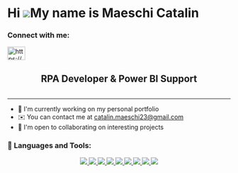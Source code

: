 <div align="right">
</div>

Hi ![](https://user-images.githubusercontent.com/18350557/176309783-0785949b-9127-417c-8b55-ab5a4333674e.gif)My name is Maeschi Catalin 
=====================================================================================================================================

<h3 align="left">Connect with me:</h3>
<p align="left">
<a href="https://www.linkedin.com/in/catalin-maeschi-2307b2212/" target="blank"><img align="center" src="https://raw.githubusercontent.com/rahuldkjain/github-profile-readme-generator/master/src/images/icons/Social/linked-in-alt.svg" alt="https://www.linkedin.com/in/catalin-maeschi-2307b2212/" height="30" width="40" /></a>
</p>

<h2 align="center">RPA Developer & Power BI Support</h2>
<h6 align="center"><i></i></h6>

-------------------
*   🚀  I'm currently working on my personal portfolio
*   ✉️  You can contact me at [catalin.maeschi23@gmail.com](mailto:catalin.maeschi23@gmail.com)
*   🤝  I'm open to collaborating on interesting projects  

### 🔨 Languages and Tools:
<p align="center">
  <a href="https://learn.microsoft.com/en-us/dotnet/csharp/">
    <img src="https://skillicons.dev/icons?i=cs" />
  </a>
   <a href="https://dotnet.microsoft.com/en-us/">
    <img src="https://skillicons.dev/icons?i=dotnet" />
  </a>
  <a href="https://www.python.org/">
    <img src="https://skillicons.dev/icons?i=py" />
  <a href="https://nodejs.org/en/">
  <a href="https://unity.com/">
    <img src="https://skillicons.dev/icons?i=unity" />
  </a>
  <a href="https://developer.mozilla.org/en-US/docs/Web/HTML">
    <img src="https://skillicons.dev/icons?i=html" />
  </a>
  <a href="https://developer.mozilla.org/en-US/docs/Web/CSS">
    <img src="https://skillicons.dev/icons?i=css" />
  </a>
  <a href="https://developer.mozilla.org/en-US/docs/Web/JavaScript">
    <img src="https://skillicons.dev/icons?i=js" />
  <a href="https://nodejs.org/en/">
    <img src="https://skillicons.dev/icons?i=nodejs" />
  </a>
  <a href="https://git-scm.com/">
    <img src="https://skillicons.dev/icons?i=git" />
  </a>
</p>
